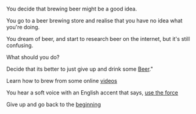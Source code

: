 You decide that brewing beer might be a good idea.

You go to a beer brewing store and realise that you have no idea what you're doing.

You dream of beer, and start to research beer on the internet, but it's still confusing.

What should you do?

Decide that its better to just give up and drink some [Beer](https://www.youtube.com/watch?v=yzcEG_JoVuo)."

Learn how to brew from some online [videos](https://www.youtube.com/watch?v=qCW-SVPCw4Y)

You hear a soft voice with an English accent that says, [use the force](use-the-force/force.md)

Give up and go back to the [beginning](../marshmallow.md)
